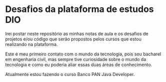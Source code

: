 # Desafios da plataforma de estudos DIO
Irei postar neste repositório as minhas notas de aula e os desafios de projetos e/ou código que serão propostos pelos cursos que estou realizando na plataforma.

Este é meu primeiro contato com o mundo da tecnologia, pois sou bacharel em engenharia civil, mas sempre tive curiosidade sobre o mundo da tecnologia e como eu poderia aliar essas duas áreas de conhecimento.

Atualmente estou fazendo o curso Banco PAN Java Developer.
